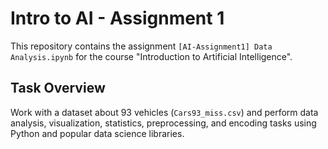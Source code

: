# Intro to AI - Assignment 1

This repository contains the assignment `[AI-Assignment1] Data Analysis.ipynb` for the course "Introduction to Artificial Intelligence".

## Task Overview

Work with a dataset about 93 vehicles (`Cars93_miss.csv`) and perform data analysis, visualization, statistics, preprocessing, and encoding tasks using Python and popular data science libraries.

